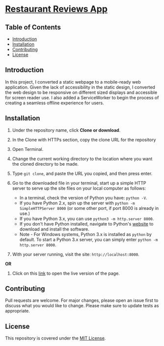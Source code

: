 # [Restaurant Reviews App](https://alfred-kctang.github.io/Restaurant-Reviews-App-Project/)

## Table of Contents

* [Introduction](#introduction)
* [Installation](#installation)
* [Contributing](#contributing)
* [License](#license)

## Introduction

In this project, I converted a static webpage to a mobile-ready web application. Given the lack of accessibility in the static design, I converted the web design to be responsive on different sized displays and accessible for screen reader use. I also added a ServiceWorker to begin the process of creating a seamless offline experience for users.

## Installation

1. Under the repository name, click **Clone or download**.
2. In the Clone with HTTPs section, copy the clone URL for the repository
3. Open Terminal.
4. Change the current working directory to the location where you want the cloned directory to be made.
5. Type `git clone`, and paste the URL you copied, and then press enter.
6. Go to the downloaded file in your terminal, start up a simple HTTP server to serve up the site files on your local computer as follows:

    * In a terminal, check the version of Python you have: `python -V`.
    * If you have Python 2.x, spin up the server with `python -m SimpleHTTPServer 8000` (or some other port, if port 8000 is already in use.)
    * If you have Python 3.x, you can use `python3 -m http.server 8000`.
    * If you don't have Python installed, navigate to Python's [website](https://www.python.org/) to download and install the software.
    * Note -  For Windows systems, Python 3.x is installed as `python` by default. To start a Python 3.x server, you can simply enter `python -m http.server 8000`.

7. With your server running, visit the site: `http://localhost:8000`.

**OR**

1. Click on this [link](https://alfred-kctang.github.io/Restaurant-Reviews-App-Project/) to open the live version of the page.

## Contributing

Pull requests are welcome. For major changes, please open an issue first to discuss what you would like to change.
Please make sure to update tests as appropriate.

## License

This repository is covered under the [MIT License](https://choosealicense.com/licenses/mit/).
